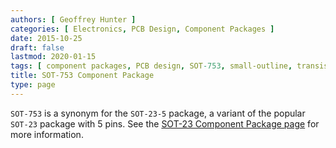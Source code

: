 ```yaml
---
authors: [ Geoffrey Hunter ]
categories: [ Electronics, PCB Design, Component Packages ]
date: 2015-10-25
draft: false
lastmod: 2020-01-15
tags: [ component packages, PCB design, SOT-753, small-outline, transistor, SOT-753, SOT-23, SOT-23-5, variant ]
title: SOT-753 Component Package
type: page
---
```


`SOT-753` is a synonym for the `SOT-23-5` package, a variant of the popular `SOT-23` package with 5 pins. See the [SOT-23 Component Package page](../sot-23-component-package) for more information.
